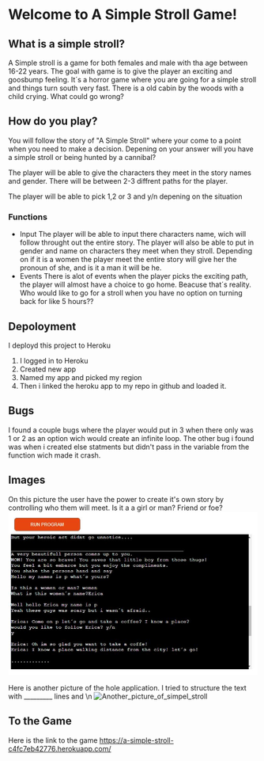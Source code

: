 # Welcome to A Simple Stroll Game!

## What is a simple stroll?
A Simple stroll is a game for both females and male with tha age between 16-22 years. The goal with game is to give the player an exciting and goosbump feeling. It´s a horror game where you are going for a simple stroll and things turn south very fast. There is a old cabin by the woods with a child crying. What could go wrong?


## How do you play? 
You will follow the story of "A Simple Stroll" where your come to a point when you need to make a decision. Depening on your answer will you have a simple stroll or being hunted by a cannibal? 

The player will be able to give the characters they meet in the story names and gender.
There will be between 2-3 diffrent paths for the player. 

The player will be able to pick 1,2 or 3 and y/n depening on the situation 


### Functions
- Input
The player will be able to input there characters name, wich will follow throught out the entire story. 
The player will also be able to put in gender and name on characters they meet when they stroll. 
Depending on if it is a women the player meet the entire story will give her the pronoun of she, and is it a man it will be he.
- Events
There is alot of events when the player picks the exciting path, the player will almost have a choice to go home. Beacuse that´s reality. Who would like to go for a stroll when you have no option on turning back for like 5 hours?? 


## Depoloyment

I deployd this project to Heroku 

1. I logged in to Heroku
2. Created new app
3. Named my app and picked my region 
4. Then i linked the heroku app to my repo in github and loaded it. 


## Bugs 
 I found a couple bugs where the player would put in 3 when there only was 1 or 2 as an option wich would create an infinite loop. 
 The other bug i found was when i created else statments but didn't pass in the variable from the function wich made it crash.

## Images 

On this picture the user have the power to create it's own story by controlling who them will meet. Is it a a girl or man? Friend or foe? 
![Simpel_stroll](images/simpel_stroll.JPG)

Here is another picture of the hole application. I tried to structure the text with _________ lines and \n
![Another_picture_of_simpel_stroll](images/Skärmbild%20(97).png)

## To the Game 
Here is the link to the game <https://a-simple-stroll-c4fc7eb42776.herokuapp.com/>


